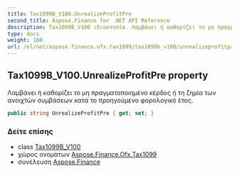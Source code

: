 ```yaml
---
title: Tax1099B_V100.UnrealizeProfitPre
second_title: Aspose.Finance for .NET API Reference
description: Tax1099B_V100 ιδιοκτησία. Λαμβάνει ή καθορίζει το μη πραγματοποιημένο κέρδος ή τη ζημία των ανοιχτών συμβάσεων κατά το προηγούμενο φορολογικό έτος.
type: docs
weight: 180
url: /el/net/aspose.finance.ofx.tax1099/tax1099b_v100/unrealizeprofitpre/
---
```

## Tax1099B_V100.UnrealizeProfitPre property

Λαμβάνει ή καθορίζει το μη πραγματοποιημένο κέρδος ή τη ζημία των ανοιχτών συμβάσεων κατά το προηγούμενο φορολογικό έτος.

```csharp
public string UnrealizeProfitPre { get; set; }
```

### Δείτε επίσης

* class [Tax1099B_V100](../)
* χώρος ονομάτων [Aspose.Finance.Ofx.Tax1099](../../tax1099b_v100/)
* συνέλευση [Aspose.Finance](../../../)



